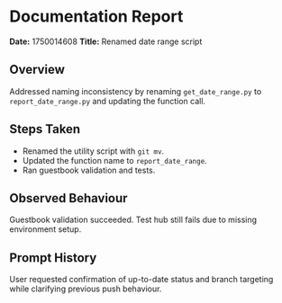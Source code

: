 # Documentation Report

**Date:** 1750014608
**Title:** Renamed date range script

## Overview
Addressed naming inconsistency by renaming `get_date_range.py` to `report_date_range.py` and updating the function call.

## Steps Taken
- Renamed the utility script with `git mv`.
- Updated the function name to `report_date_range`.
- Ran guestbook validation and tests.

## Observed Behaviour
Guestbook validation succeeded. Test hub still fails due to missing environment setup.

## Prompt History
User requested confirmation of up-to-date status and branch targeting while clarifying previous push behaviour.
